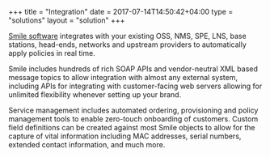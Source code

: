 +++
title = "Integration"
date = 2017-07-14T14:50:42+04:00
type = "solutions"
layout = "solution"
+++

<a href="/solutions/smile">Smile software</a> integrates with your existing OSS, NMS, SPE, LNS, base stations, head-ends, networks and upstream providers to automatically apply policies in real time.

Smile includes hundreds of rich SOAP APIs and vendor-neutral XML based message topics to allow integration with almost any external system, including APIs for integrating with customer-facing web servers allowing for unlimited flexibility whenever setting up your brand.

Service management includes automated ordering, provisioning and policy management tools to enable zero-touch onboarding of customers. Custom field definitions can be created against most Smile objects to allow for the capture of vital information including MAC addresses, serial numbers, extended contact information, and much more.
